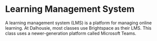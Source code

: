 # Learning Management System

A learning management system (LMS) is a platform for managing online learning. At Dalhousie, most classes use Brightspace as their LMS. This class uses a newer-generation platform called Microsoft Teams.
